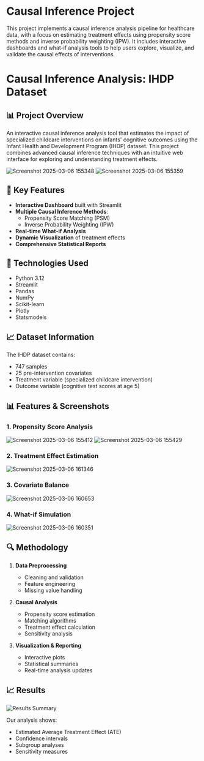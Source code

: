 # Causal Inference Project

This project implements a causal inference analysis pipeline for healthcare data, with a focus on estimating treatment effects using propensity score methods and inverse probability weighting (IPW). It includes interactive dashboards and what-if analysis tools to help users explore, visualize, and validate the causal effects of interventions.

# Causal Inference Analysis: IHDP Dataset
## 📊 Project Overview

An interactive causal inference analysis tool that estimates the impact of specialized childcare interventions on infants' cognitive outcomes using the Infant Health and Development Program (IHDP) dataset. This project combines advanced causal inference techniques with an intuitive web interface for exploring and understanding treatment effects.

![Screenshot 2025-03-06 155348](https://github.com/user-attachments/assets/ea8b0307-de3d-4c1b-bba7-f73988fe7969)
![Screenshot 2025-03-06 155359](https://github.com/user-attachments/assets/32f062df-2b34-4399-84c1-eede6846b627)

## 🎯 Key Features

- **Interactive Dashboard** built with Streamlit
- **Multiple Causal Inference Methods**:
  - Propensity Score Matching (PSM)
  - Inverse Probability Weighting (IPW)
- **Real-time What-if Analysis**
- **Dynamic Visualization** of treatment effects
- **Comprehensive Statistical Reports**

## 🔧 Technologies Used

- Python 3.12
- Streamlit
- Pandas
- NumPy
- Scikit-learn
- Plotly
- Statsmodels

## 📈 Dataset Information

The IHDP dataset contains:
- 747 samples
- 25 pre-intervention covariates
- Treatment variable (specialized childcare intervention)
- Outcome variable (cognitive test scores at age 5)


## 📊 Features & Screenshots

### 1. Propensity Score Analysis
![Screenshot 2025-03-06 155412](https://github.com/user-attachments/assets/e14b62fc-8814-4468-bc11-dd1988a6bb32)
![Screenshot 2025-03-06 155429](https://github.com/user-attachments/assets/920e6144-a80d-4daf-a3bf-dccf58487403)

### 2. Treatment Effect Estimation
![Screenshot 2025-03-06 161346](https://github.com/user-attachments/assets/192ae9fb-a850-4c1c-ae18-c37bdfd1527f)

### 3. Covariate Balance
![Screenshot 2025-03-06 160653](https://github.com/user-attachments/assets/f0a67ea7-d370-44eb-bc6f-3cb9a074975e)

### 4. What-if Simulation
![Screenshot 2025-03-06 160351](https://github.com/user-attachments/assets/1f71aa87-3d49-4a09-a4d1-0dc674e1f46c)

## 🔍 Methodology

1. **Data Preprocessing**
   - Cleaning and validation
   - Feature engineering
   - Missing value handling

2. **Causal Analysis**
   - Propensity score estimation
   - Matching algorithms
   - Treatment effect calculation
   - Sensitivity analysis

3. **Visualization & Reporting**
   - Interactive plots
   - Statistical summaries
   - Real-time analysis updates

## 📈 Results

![Results Summary](assets/results-summary.png)

Our analysis shows:
- Estimated Average Treatment Effect (ATE)
- Confidence intervals
- Subgroup analyses
- Sensitivity measures

